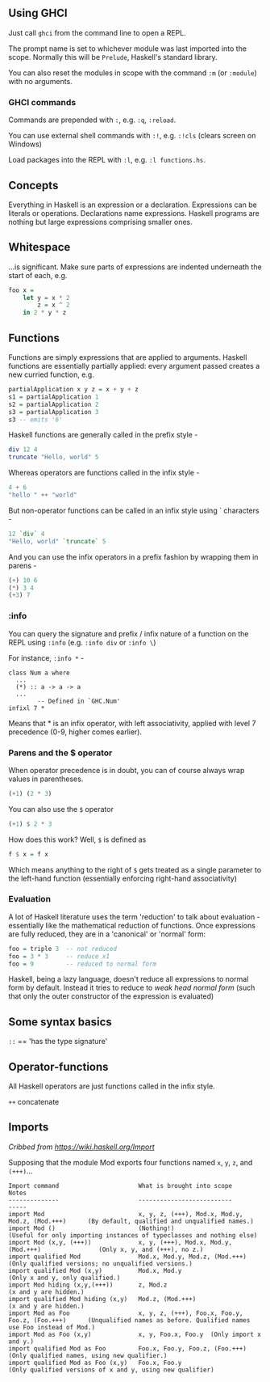 ## Using GHCI

Just call `ghci` from the command line to open a REPL.

The prompt name is set to whichever module was last imported into the scope. Normally this will be `Prelude`, Haskell's standard library.

You can also reset the modules in scope with the command `:m` (or `:module`) with no arguments.

### GHCI commands

Commands are prepended with `:`, e.g. `:q`, `:reload`.

You can use external shell commands with `:!`, e.g. `:!cls` (clears screen on Windows)

Load packages into the REPL with `:l`, e.g. `:l functions.hs`.

## Concepts

Everything in Haskell is an expression or a declaration. Expressions can be literals or operations. Declarations name expressions. Haskell programs are nothing but large expressions comprising smaller ones.

## Whitespace

...is significant. Make sure parts of expressions are indented underneath the start of each, e.g.

```haskell
foo x = 
    let y = x * 2
        z = x ^ 2
    in 2 * y * z
```

## Functions

Functions are simply expressions that are applied to arguments. Haskell functions are essentially partially applied: every argument passed creates a new curried function, e.g.

```haskell
partialApplication x y z = x + y + z
s1 = partialApplication 1
s2 = partialApplication 2
s3 = partialApplication 3
s3 -- emits '6'
```

Haskell functions are generally called in the prefix style -

```haskell
div 12 4
truncate "Hello, world" 5
```

Whereas operators are functions called in the infix style -

```haskell
4 + 6
"hello " ++ "world"
```

But non-operator functions can be called in an infix style using ` characters -

```haskell
12 `div` 4
"Hello, world" `truncate` 5
```

And you can use the infix operators in a prefix fashion by wrapping them in parens -

```haskell
(+) 10 6
(*) 3 4
(+3) 7
```

### :info

You can query the signature and prefix / infix nature of a function on the REPL using `:info` (e.g. `:info div` or `:info \`)

For instance, `:info *` -

```
class Num a where
  ...
  (*) :: a -> a -> a
  ...
        -- Defined in `GHC.Num'
infixl 7 *
```

Means that * is an infix operator, with left associativity, applied with level 7 precedence (0-9, higher comes earlier).

### Parens and the $ operator

When operator precedence is in doubt, you can of course always wrap values in parentheses.

```haskell
(+1) (2 * 3)
```

You can also use the `$` operator

```haskell
(+1) $ 2 * 3
```

How does this work? Well, `$` is defined as

```haskell
f $ x = f x
```

Which means anything to the right of `$` gets treated as a single parameter to the left-hand function (essentially enforcing right-hand associativity)

### Evaluation

A lot of Haskell literature uses the term 'reduction' to talk about evaluation - essentially like the mathematical reduction of functions. Once expressions are fully reduced, they are in a 'canonical' or 'normal' form:

```haskell
foo = triple 3  -- not reduced
foo = 3 * 3     -- reduce x1
foo = 9         -- reduced to normal form
```

Haskell, being a lazy language, doesn't reduce all expressions to normal form by default. Instead it tries to reduce to *weak head normal form* (such that only the outer constructor of the expression is evaluated)

## Some syntax basics

`::` == 'has the type signature'

## Operator-functions

All Haskell operators are just functions called in the infix style.

`++` concatenate

## Imports

_Cribbed from https://wiki.haskell.org/Import_

Supposing that the module Mod exports four functions named `x`, `y`, `z`, and `(+++)`...

```
Import command 	                    What is brought into scope 	                        Notes
--------------                      --------------------------                          -----
import Mod 	                        x, y, z, (+++), Mod.x, Mod.y, Mod.z, (Mod.+++) 	    (By default, qualified and unqualified names.)
import Mod () 	                    (Nothing!)                                          (Useful for only importing instances of typeclasses and nothing else)
import Mod (x,y, (+++)) 	        x, y, (+++), Mod.x, Mod.y, (Mod.+++) 	            (Only x, y, and (+++), no z.)
import qualified Mod 	            Mod.x, Mod.y, Mod.z, (Mod.+++) 	                    (Only qualified versions; no unqualified versions.)
import qualified Mod (x,y) 	        Mod.x, Mod.y 	                                    (Only x and y, only qualified.)
import Mod hiding (x,y,(+++)) 	    z, Mod.z 	                                        (x and y are hidden.)
import qualified Mod hiding (x,y) 	Mod.z, (Mod.+++) 	                                (x and y are hidden.)
import Mod as Foo               	x, y, z, (+++), Foo.x, Foo.y, Foo.z, (Foo.+++) 	    (Unqualified names as before. Qualified names use Foo instead of Mod.)
import Mod as Foo (x,y) 	        x, y, Foo.x, Foo.y 	(Only import x and y.)
import qualified Mod as Foo 	    Foo.x, Foo.y, Foo.z, (Foo.+++) 	                    (Only qualified names, using new qualifier.)
import qualified Mod as Foo (x,y) 	Foo.x, Foo.y 	                                    (Only qualified versions of x and y, using new qualifier)
```